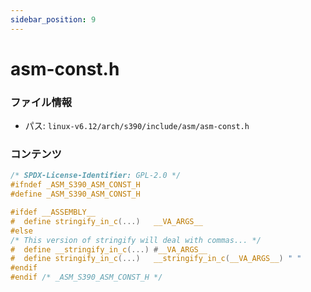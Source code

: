 ```yaml
---
sidebar_position: 9
---
```

# asm-const.h

### ファイル情報

- パス: `linux-v6.12/arch/s390/include/asm/asm-const.h`

### コンテンツ

```h
/* SPDX-License-Identifier: GPL-2.0 */
#ifndef _ASM_S390_ASM_CONST_H
#define _ASM_S390_ASM_CONST_H

#ifdef __ASSEMBLY__
#  define stringify_in_c(...)	__VA_ARGS__
#else
/* This version of stringify will deal with commas... */
#  define __stringify_in_c(...)	#__VA_ARGS__
#  define stringify_in_c(...)	__stringify_in_c(__VA_ARGS__) " "
#endif
#endif /* _ASM_S390_ASM_CONST_H */

```
